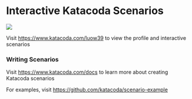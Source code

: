 # Interactive Katacoda Scenarios

[![](http://shields.katacoda.com/katacoda/luow39/count.svg)](https://www.katacoda.com/luow39 "Get your profile on Katacoda.com")

Visit https://www.katacoda.com/luow39 to view the profile and interactive scenarios

### Writing Scenarios
Visit https://www.katacoda.com/docs to learn more about creating Katacoda scenarios

For examples, visit https://github.com/katacoda/scenario-example
